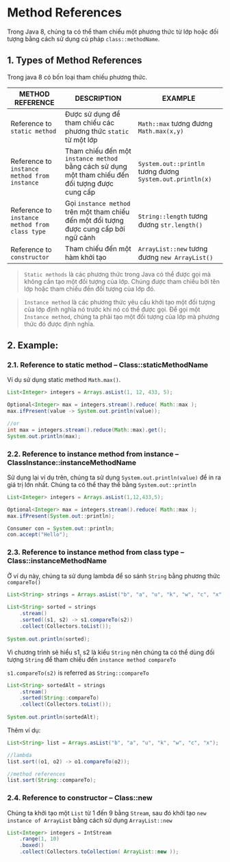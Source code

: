 # Method References

Trong Java 8, chúng ta có thể tham chiếu một phương thức từ lớp hoặc đối tượng bằng cách sử dụng cú pháp `class::methodName`.

## 1. Types of Method References
Trong java 8 có bốn loại tham chiếu phương thức.

| METHOD REFERENCE | DESCRIPTION | EXAMPLE |
|------------------|-------------|---------|
| Reference to `static method` | Được sử dụng để tham chiếu các phương thức `static` từ một lớp | `Math::max` tương đương `Math.max(x,y)` |
| Reference to `instance method from instance` | Tham chiếu đến một `instance method` bằng cách sử dụng một tham chiếu đến đối tượng được cung cấp | `System.out::println` tương đương `System.out.println(x)` |
| Reference to `instance method from class type` | Gọi `instance method` trên một tham chiếu đến một đối tượng được cung cấp bởi ngữ cảnh | `String::length` tương đương `str.length()` |
| Reference to `constructor` | Tham chiếu đến một hàm khởi tạo | `ArrayList::new` tương đương `new ArrayList()` |

> `Static methods` là các phương thức trong Java có thể được gọi mà không cần tạo một đối tượng của lớp. Chúng được tham chiếu bởi tên lớp hoặc tham chiếu đến đối tượng của lớp đó.

> `Instance method` là các phương thức yêu cầu khởi tạo một đối tượng của lớp định nghĩa nó trước khi nó có thể được gọi. Để gọi một `Instance method`, chúng ta phải tạo một đối tượng của lớp mà phương thức đó được định nghĩa.

## 2. Example:

### 2.1. Reference to static method – Class::staticMethodName
Ví dụ sử dụng static method `Math.max()`.

```java
List<Integer> integers = Arrays.asList(1, 12, 433, 5);

Optional<Integer> max = integers.stream().reduce( Math::max );
max.ifPresent(value -> System.out.println(value));

//or
int max = integers.stream().reduce(Math::max).get();
System.out.println(max);
```

### 2.2. Reference to instance method from instance – ClassInstance::instanceMethodName
Sử dụng lại ví dụ trên, chúng ta sử dụng `System.out.println(value)` để in ra giá trị lớn nhất. Chúng ta có thể thay thế bằng `System.out::println`

```java
List<Integer> integers = Arrays.asList(1,12,433,5);

Optional<Integer> max = integers.stream().reduce( Math::max );
max.ifPresent(System.out::println);
```

```java
Consumer con = System.out::println;
con.accept("Hello");
```

### 2.3. Reference to instance method from class type – Class::instanceMethodName
Ở ví dụ này, chúng ta sử dụng lambda để so sánh `String` bằng phương thức `compareTo()`

```java
List<String> strings = Arrays.asList("b", "a", "u", "k", "w", "c", "x");
 
List<String> sorted = strings
    .stream()
    .sorted((s1, s2) -> s1.compareTo(s2))
    .collect(Collectors.toList());
 
System.out.println(sorted);
```
Vì chương trình sẽ hiểu s1, s2 là kiểu `String` nên chúng ta có thể dùng đối tượng `String` để tham chiếu đến `instance method compareTo`

`s1.compareTo(s2)` is referred as `String::compareTo`
```java
List<String> sortedAlt = strings
    .stream()
    .sorted(String::compareTo)
    .collect(Collectors.toList());
 
System.out.println(sortedAlt);
```

Thêm ví dụ:
```java
List<String> list = Arrays.asList("b", "a", "u", "k", "w", "c", "x");

//lambda
list.sort((o1, o2) -> o1.compareTo(o2));

//method references
list.sort(String::compareTo);
```

### 2.4. Reference to constructor – Class::new
Chúng ta khởi tạo một `List` từ 1 đến 9 bằng `Stream`, sau đó khởi tạo `new instance of ArrayList` bằng cách sử dụng `ArrayList::new`

```java
List<Integer> integers = IntStream
    .range(1, 10)
    .boxed()
    .collect(Collectors.toCollection( ArrayList::new ));
```
